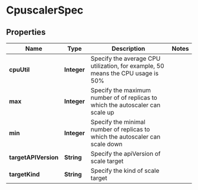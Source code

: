 

# CpuscalerSpec


## Properties

| Name | Type | Description | Notes |
|------------ | ------------- | ------------- | -------------|
|**cpuUtil** | **Integer** | Specify the average CPU utilization, for example, 50 means the CPU usage is 50% |  |
|**max** | **Integer** | Specify the maximum number of of replicas to which the autoscaler can scale up |  |
|**min** | **Integer** | Specify the minimal number of replicas to which the autoscaler can scale down |  |
|**targetAPIVersion** | **String** | Specify the apiVersion of scale target |  |
|**targetKind** | **String** | Specify the kind of scale target |  |



